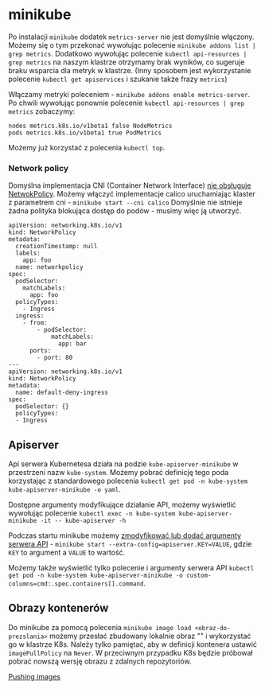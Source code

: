 # minikube

Po instalacji `minikube` dodatek `metrics-server` nie jest domyślnie włączony. Możemy się o tym przekonać wywołując polecenie `minikube addons list | grep metrics`.
Dodatkowo wywołując polecenie `kubectl api-resources | grep metrics` na naszym klastrze otrzymamy brak wyników, co sugeruje braku wsparcia dla metryk w klastrze. (Inny sposobem jest wykorzystanie polecenie `kubectl get apiservices` i szukanie także frazy `metrics`)

Włączamy metryki poleceniem - `minikube addons enable metrics-server`. Po chwili wywołując ponownie polecenie `kubectl api-resources | grep metrics` zobaczymy:
```
nodes metrics.k8s.io/v1beta1 false NodeMetrics
pods metrics.k8s.io/v1beta1 true PodMetrics
```

Możemy już korzystać z polecenia `kubectl top`.

### Network policy

Domyślna implementacja CNI (Container Network Interface) [nie obsługuje NetwokPolicy](https://minikube.sigs.k8s.io/docs/handbook/network_policy/).
Możemy włączyć implementacje calico uruchamiając klaster z parametrem cni - `minikube start --cni calico`
Domyślnie nie istnieje żadna polityka blokująca dostęp do podów - musimy więc ją utworzyć.


```
apiVersion: networking.k8s.io/v1
kind: NetworkPolicy
metadata:
  creationTimestamp: null
  labels:
    app: foo
  name: networkpolicy
spec:
  podSelector:
    matchLabels:
      app: foo
  policyTypes:
    - Ingress
  ingress:
    - from:
        - podSelector:
            matchLabels:
              app: bar
      ports:
        - port: 80
---
apiVersion: networking.k8s.io/v1
kind: NetworkPolicy
metadata:
  name: default-deny-ingress
spec:
  podSelector: {}
  policyTypes:
  - Ingress
```

## Apiserver

Api serwera Kubernetesa działa na podzie `kube-apiserver-minikube` w przestrzeni nazw `kube-system`. Możemy pobrać definicję tego poda korzystając z standardowego polecenia `kubectl get pod -n kube-system kube-apiserver-minikube -o yaml`.

Dostępne argumenty modyfikujące działanie API, możemy wyświetlić wywołując polecenie `kubectl exec -n kube-system kube-apiserver-minikube -it -- kube-apiserver -h`

Podczas startu minikube możemy [zmodyfikować lub dodać argumenty serwera API](https://minikube.sigs.k8s.io/docs/handbook/config/#modifying-kubernetes-defaults) - `minikube start --extra-config=apiserver.KEY=VALUE`, gdzie `KEY` to argument a `VALUE` to wartość.

Możemy także wyświetlić tylko polecenie i argumenty serwera API `kubectl get pod -n kube-system kube-apiserver-minikube -o custom-columns=cmd:.spec.containers[].command`.

## Obrazy kontenerów

Do minikube za pomocą polecenia `minikube image load <obraz-do-prezslania>` możemy przesłać zbudowany lokalnie obraz "<obraz-do-prezslania>" i wykorzystać go w klastrze K8s.
Należy tylko pamiętać, aby w definicji kontenera ustawić `imagePullPolicy` na `Never`. W przeciwnym przypadku K8s będzie próbował pobrać nowszą wersję obrazu z zdalnych repozytoriów.

[Pushing images](https://minikube.sigs.k8s.io/docs/handbook/pushing/)
